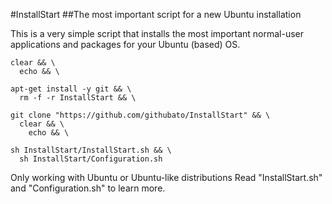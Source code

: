 #InstallStart
##The most important script for a new Ubuntu installation

This is a very simple script that installs the most important normal-user applications and packages
for your Ubuntu (based) OS.

```
clear && \
  echo && \

apt-get install -y git && \
  rm -f -r InstallStart && \
  
git clone "https://github.com/githubato/InstallStart" && \
  clear && \
    echo && \
    
sh InstallStart/InstallStart.sh && \
  sh InstallStart/Configuration.sh 
```

Only working with Ubuntu or Ubuntu-like distributions
Read "InstallStart.sh" and "Configuration.sh" to learn more.
